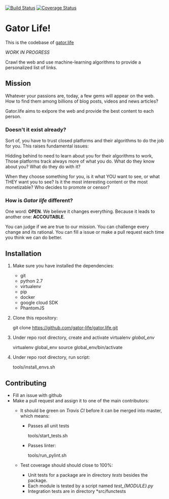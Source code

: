 [![Build Status](https://travis-ci.org/gator-life/gator.life.svg?branch=master)](https://travis-ci.org/gator-life/gator)
[![Coverage Status](https://coveralls.io/repos/gator-life/gator/badge.svg?branch=master)](https://coveralls.io/r/gator-life/gator.life?branch=master)

# Gator Life!

This is the codebase of [gator.life](http://www.gator.life)

*WORK IN PROGRESS*

Crawl the web and use machine-learning algorithms to provide a personalized list of links. 

## Mission

Whatever your passions are, today, a few gems will appear on the web. How to find them among billions of blog posts, videos and news articles?

Gator.life aims to exlpore the web and provide the best content to each person.

### Doesn't it exist already?

Sort of, you have to trust closed platforms and their algorithms to do the job for you. This raises fundamental issues:

Hidding behind to need to learn about you for their algorithms to work, Those platforms track always more of what you do. What do they know about you? What do they do with it?

When they choose something for you, is it what YOU want to see, or what THEY want you to see? Is it the most interesting content or the most monetizable? Who decides to promote or censor?

### How is *Gator life* different?

One word: **OPEN**. We believe it changes everything. Because it leads to another one: **ACCOUTABLE**.

You can judge if we are true to our mission. You can challenge every change and its rational. You can fill a issue or make a pull request each time you think we can do better.

## Installation

1. Make sure you have installed the dependencies:

	* git
	* python 2.7
	* virtualenv
	* pip
	* docker
	* google cloud SDK
	* PhantomJS

2. Clone this repository:

	git clone https://github.com/gator-life/gator.life.git

3. Under repo root directory, create and activate virtualenv *global_env*

	virtualenv global_env
	source global_env/bin/activate

3. Under repo root directory, run script:

	tools/install_envs.sh

## Contributing

* Fill an issue with github
* Make a pull request and assign it to one of the main contributors:
	* It should be green on *Travis CI* before it can be merged into master, which means:
		* Passes all unit tests

			tools/start_tests.sh
		
		* Passes linter:

			tools/run_pylint.sh

	* Test coverage should should close to 100%:
		* Unit tests for a package are in directory *tests* besides the package.
		* Each module is tested by a script named *test_{MODULE}.py*
		* Integration tests are in directory *src/functests

